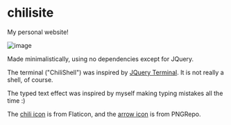 # chilisite
My personal website!

![image](https://user-images.githubusercontent.com/110292814/185671659-c41a0793-0249-41f4-9c78-6cbffb47dcac.png)

Made minimalistically, using no dependencies except for JQuery.

The terminal ("ChiliShell") was inspired by [JQuery Terminal](https://terminal.jcubic.pl/). It is not really a shell, of course.

The typed text effect was inspired by myself making typing mistakes all the time :)

The [chili icon]([https://www.flaticon.com/free-icons/pepper](https://www.flaticon.com/premium-icon/chili_2156631?term=pepper&page=1&position=1&page=1&position=1&related_id=2156631&origin=tag)) is from Flaticon, and the [arrow icon](https://www.pngrepo.com/svg/65054/up-arrow) is from PNGRepo.
